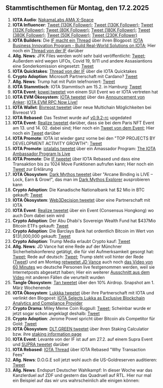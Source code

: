 ## Stammtischthemen für Montag, den 17.2.2025

1. **IOTA Audio**: [NakamaLabs AMA X-Space](https://x.com/Nakama_Labs/status/1886783322602303687)
2. **IOTA Influencer**: [Tweet (130K Follower)](https://x.com/HedgehogTrader/status/1889020323598590235); [Tweet (130K Follower)](https://x.com/KongBTC/status/1888906622694498623); [Tweet (132K Follower)](https://x.com/blackbeardXBT/status/1888997992738275368); [Tweet (80K Follower)](https://x.com/blazing420s/status/1889237793832136870); [Tweet (180K Follower)](https://x.com/CryptoDaku_/status/1890006085781836231); [Tweet (380K Follower)](https://x.com/MerlijnTrader/status/1890355320112730392); [Tweet (50K Follower)](https://x.com/OnurSuBrk/status/1890833644941631912); [Tweet (230K Follower)](https://x.com/QuintenFrancois/status/1891391396101198299)
3. **IOTA Builders**: Die [IF macht ein Thread](https://x.com/iota/status/1889313451752718719) über ihren Blogpost: [IOTA Business Innovation Program - Build Real-World Solutions on IOTA](https://blog.iota.org/iota-business-innovation-program/); Hier noch ein [Thread von der IF](https://x.com/iota/status/1890763001004781803) darüber
4. **Allg. News**: JFK Files werden wohl sehr bald veröffentlicht: [Tweet](https://x.com/libsoftiktok/status/1889411775696896438); Außerdem wird wegen UFOs, Covid 19, 9/11 und andere Assasiantions eine Sonderkomission eingesetzt: [Tweet](https://x.com/bennyjohnson/status/1889408318357098668)
5. **IOTA Quicktakes**: [Thread von der IF](https://x.com/iota/status/1889373989765517494) über die IOTA Quicktakes
6. **Crypto Adoption**: Microsoft Partnerschaft mit Cardano? [Tweet](https://x.com/MinswapIntern/status/1889267803884048674)
7. **Allg. News**: Trump hat mit Putin telefnoniert: [Tweet](https://x.com/MitAktien/status/1889727498423844962)
8. **IOTA Stammtisch**: IOTA Stammtisch am 15.2. in Hamburg: [Tweet](https://x.com/tangle_talk/status/1889748135951430018)
9. **IOTA Event**: [kowei tweetet](https://x.com/kowei1995/status/1889709777908903985) von einem SUI Event wo er IOTA vertreten hat
10. **IOTA EVM Ökosystem**: [IOTA tweetet](https://x.com/iota/status/1889966781780955334) über das [Announcement von Anker](https://x.com/ankr/status/1889974818457714916): [IOTA EVM RPC Now Live!](https://www.ankr.com/blog/iota-evm-rpc-now-live/)
11. **IOTA Wallet**: [Bivreost tweetet](https://x.com/bivreost/status/1889972010056626398) über neue Multichain Möglichkeiten bei Bivreost V3
12. **IOTA Rebased**: Das Testnet wurde auf [v0.9.2-rc](https://github.com/iotaledger/iota/releases/tag/v0.9.2-rc) upgedated
13. **IOTA Event**: [Realize tweetet](https://x.com/realizefinance/status/1889971545910747440) darüber, dass sie bei dem Paris NFT Event am 13. und 14. 02. dabei sind; Hier noch ein [Tweet von dem Event](https://x.com/realizefinance/status/1890035513501135001); Hier noch ein [Tweet](https://x.com/realizefinance/status/1891461413069005113) darüber
14. **IOTA Promote**: IOTA ist wieder ganz vorne bei den "TOP PROJECTS BY DEVELOPMENT ACTIVITY GROWTH": [Tweet](https://x.com/chain_broker/status/1889721129108959392)
15. **IOTA Promote**: [iotalabs tweetet](https://x.com/iotalabs_/status/1889992723446538743) über ein Amassador Program: [The IOTA Ambassador Program Is Live](http://blog.iotalabs.io/the-iota-ambassador-program-is-live/)
16. **IOTA Promote**: Die [IF tweetet](https://x.com/iota/status/1890400613873160684) über IOTA Rebased und dass eine Transaktion bis zu 1024 Move Funktionen aufrufen kann; Hier noch ein [Tweet](https://x.com/karlaxelm/status/1890461470120407100) zur Erklärung
17. **IOTA Ökosystem**: [Dark Mythos tweetet](https://x.com/DarkMythosIOTA/status/1890011864366473522) über "Arcane Binding is LIVE – Lock, Earn & Grow!", das man im [Dark Mythos Explorer](https://explorer.dark-mythos.com/arcane-binding?tab=bind) ausprobieren kann
18. **Crypto Adoption**: Die Kanadische Nationalbank hat $2 Mio in BTC gekauft: [Tweet](https://x.com/Ashcryptoreal/status/1889924453934751827)
19. **IOTA Ökosystem**: [Web3Decision tweetet](https://x.com/web3decision/status/1890047505103986873) über eine Partnerschaft mit IOTA
20. **IOTA Event**: [Realize tweetet](https://x.com/realizefinance/status/1890395607560323212) über ein Event (Consensus Hongkong) wo auch Dom dabei sein wird
21. **Crypto Adoption**: Der Abu Dhabi's Sovereign Wealth Fund hat $437Mio Bitcoin ETFs gekauft: [Tweet](https://x.com/AltcoinDailyio/status/1890482663439343731)
22. **Crypto Adoption**: Die Barclays Bank hat ordentlich Bitcoin im Wert von $131,000,000 gekauft: [Tweet](https://x.com/Ashcryptoreal/status/1890358788672098529)
23. **Crypto Adoption**: Trump Media erlaubt Crypto kauf: [Tweet](https://x.com/BitcoinMagazine/status/1890515528940187946)
24. **Allg. News**: JD Vance hat eine Rede auf der Münchner Sicherheitskonferenz getätigt, die für viel Aufmerksamkeit gesorgt hat: [Tweet](https://x.com/Georg_Pazderski/status/1890430900225097998); Rede auf deutsch: [Tweet](https://x.com/Deu_Kurier/status/1890419598865903749); Trump steht voll hinter der Rede ([Tweet](https://x.com/AHuxley1963/status/1890506591201292303)) und am Montag [retweetet JD Vance](https://x.com/JDVance/status/1891467842106630244) auch noch [das Video von 60 Minutes](https://x.com/EndWokeness/status/1891302425190863347) wo deutsche Personen live festgenommen werden, weil sie Internetposts abgesetzt haben; Hier ein weiterer [Ausschnitt aus dem Video](https://x.com/60Minutes/status/1891284039245402271) mit anderen Fällen die verurteilt wurden
25. **Tangle Ökosystem**: [Tan tweetet](https://x.com/tan_technology/status/1890371165320806756) über den 10% Airdrop. Snapshot am 1. März Wochenende
26. **IOTA Ökosystem**: [Lukkka tweetet](https://x.com/Lukka/status/1890050521341497506) über ihre Partnerschaft mit IOTA und verlinkt den Blogpost: [IOTA Selects Lukka as Exclusive Blockchain Analytics and Compliance Provider](https://lukka.tech/iota-selects-lukka-blockchain-analytics/)
27. **Crypto Drama**: Miley Meme Coin Rugpull: [Tweet](https://x.com/saifedean/status/1890724929168912636); Scheinbar wurde er jetzt sogar schon angeklagt deshalb: [Tweet](https://x.com/WatcherGuru/status/1891271588340727940)
28. **Crypto Adoption**: Jerome Powel spricht über Bitcoin als Competitor für Gold: [Tweet](https://x.com/simplykashif/status/1890663950942872033)
29. **IOTA Ökosystem**: [DLT.GREEN tweetet](https://x.com/dlt_green/status/1891366923226734685) über ihren Staking Calculatior bzw. ihre [staking information page](https://dlt.green/en/services/staking)
30. **IOTA Event**: Levante von der IF ist auf am 27.2. auf einem Supra Event und [SUPRA tweetet](https://x.com/SUPRA_Labs/status/1891310359400632696) darüber
31. **IOTA Rebased**: [IOTA Thread](https://x.com/iota/status/1891306583453208911) über IOTA Rebased "Why Transaction Fees"
32. **Allg. News**: D.O.G.E soll jetzt wohl auch die US-Goldreserven auditieren: [Tweet](https://x.com/WatcherGuru/status/1891190917303832810)
33. **Allg. News**: Endspurt Deutscher Wahlkampf: In dieser Woche war das Kanzlerduel auf ZDF und gestern das Quadruell auf RTL. Hier nur mal ein Beispiel auf das wir uns wahrscheinlich alle einigen können: 
